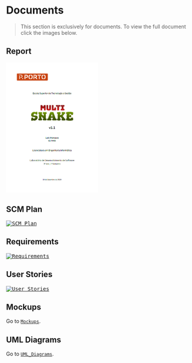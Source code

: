 # Documents

>This section is exclusively for documents. To view the full document click the images below.


## Report

<kbd>[<img src="Report/cover.png" alt="Report" width="250"/>](Report.pdf)</kbd>

## SCM Plan

<kbd>[<img src="SCM_Plan/cover.png" alt="SCM_Plan" width="250"/>](SCM_Plan.pdf)</kbd>

## Requirements

<kbd>[<img src="Requirements/cover.png" alt="Requirements" width="250"/>](Requirements.pdf)</kbd>

## User Stories

<kbd>[<img src="User_Stories/cover.png" alt="User_Stories" width="250"/>](User_Stories.pdf)</kbd>

## Mockups

Go to [`Mockups`](Mockups).

## UML Diagrams

Go to [`UML_Diagrams`](UML_Diagrams).
